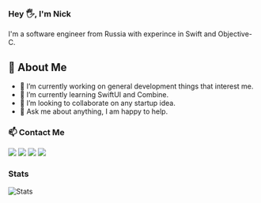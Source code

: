 ### Hey 🖐, I'm Nick

I'm a software engineer from Russia with experince in Swift and Objective-C.

## 🧔 About Me

- 🔭 I’m currently working on general development things that interest me.
- 🌱 I’m currently learning SwiftUI and Combine.
- 👯 I’m looking to collaborate on any startup idea.
- 💬 Ask me about anything, I am happy to help.

### 📫 Contact Me 

<p>
  <a href="https://twitter.com/nik_3212"><img src="https://img.shields.io/badge/Twitter-1DA1F2?style=for-the-badge&logo=twitter&logoColor=white"></a> 
  <a href="https://www.linkedin.com/in/n-vasilev/"><img src="https://img.shields.io/badge/LinkedIn-0077B5?style=for-the-badge&logo=linkedin&logoColor=white"></a> 
  <a href="https://t.me/nik3212"><img src="https://img.shields.io/badge/Telegram-2CA5E0?style=for-the-badge&logo=telegram&logoColor=white"></a> 
  <a href="mailto:nv3212@gmail.com"><img src="https://img.shields.io/badge/Gmail-D14836?style=for-the-badge&logo=gmail&logoColor=white"></a> 
  <br>
</p>

### Stats

![Stats](https://github-readme-stats.vercel.app/api?username=nik3212&show_icons=true&theme=tokyonight)

<!--
**nik3212/nik3212** is a ✨ _special_ ✨ repository because its `README.md` (this file) appears on your GitHub profile.

Here are some ideas to get you started:

- 🔭 I’m currently working on ...
- 🌱 I’m currently learning ...
- 👯 I’m looking to collaborate on ...
- 🤔 I’m looking for help with ...
- 💬 Ask me about ...
- 📫 How to reach me: ...
- 😄 Pronouns: ...
- ⚡ Fun fact: ...
-->
